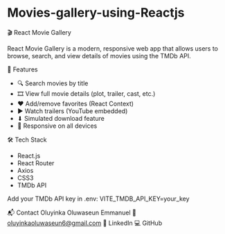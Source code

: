 # Movies-gallery-using-Reactjs

🎬 React Movie Gallery

React Movie Gallery is a modern, responsive web app that allows users to browse, search, and view details of movies using the TMDb API.

🚀 Features

- 🔍 Search movies by title
- 🎞 View full movie details (plot, trailer, cast, etc.)
- ❤️ Add/remove favorites (React Context)
- ▶ Watch trailers (YouTube embedded)
- ⬇ Simulated download feature
- 📱 Responsive on all devices

🛠️ Tech Stack

- React.js
- React Router
- Axios
- CSS3
- TMDb API




Add your TMDb API key in .env:
VITE_TMDB_API_KEY=your_key

📬 Contact
Oluyinka Oluwaseun Emmanuel
📧 oluyinkaoluwaseun6@gmail.com
🔗 LinkedIn
💻 GitHub

